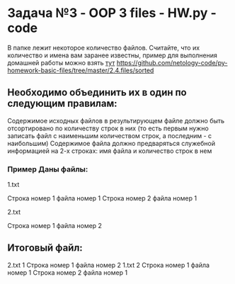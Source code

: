 # Задача №3 - OOP 3 files - HW.py - code

В папке лежит некоторое количество файлов. Считайте, что их количество и 
имена вам заранее известны, пример для выполнения домашней работы 
можно взять [тут](https://github.com/netology-code/py-homework-basic-files/tree/master/2.4.files/sorted) 
https://github.com/netology-code/py-homework-basic-files/tree/master/2.4.files/sorted

## Необходимо объединить их в один по следующим правилам:

Содержимое исходных файлов в результирующем файле должно быть 
отсортировано по количеству строк в них (то есть первым нужно записать файл 
с наименьшим количеством строк, а последним - с наибольшим)
Содержимое файла должно предваряться служебной информацией на 2-х строках: 
имя файла и количество строк в нем
### Пример Даны файлы: 

1.txt

Строка номер 1 файла номер 1
Строка номер 2 файла номер 1

2.txt

Строка номер 1 файла номер 2

## Итоговый файл:

2.txt
1
Строка номер 1 файла номер 2
1.txt
2
Строка номер 1 файла номер 1
Строка номер 2 файла номер 1
